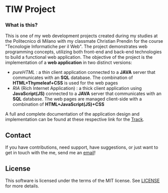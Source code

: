 # TIW Project

### What is this?

This is one of my web development projects created during my studies at the Politecnico di Milano with my classmate Christian Prendin for the course "Tecnologie Informatiche per il Web". The project demonstrates web programming concepts, utilizing both front-end and back-end technologies to build a functional web application.
The objective of the project is the implementation of a **web application** in two distinct versions:
* *pureHTML* : a thin client application connected to a **JAVA** server that communicates with an **SQL** database. The combination of **HTML+Thymeleaf+CSS** is used for the web pages
* *RIA* (Rich Internet Application) : a thick client application using **JavaScript(JS)** connected to a **JAVA** server that communicates with an **SQL** database. The web pages are managed client-side with a combination of **HTML+JavaScript(JS)+CSS**

A full and complete documentation of the application design and implementation can be found at these respective link for the [Track](Traccia.pdf).
## Contact

If you have contributions, need support, have suggestions, or just want to get in touch with the me, send me an [email](mailto:riccardo.pianalto.8@gmail.com)!

## License

This software is licensed under the terms of the MIT license.
See [LICENSE](LICENSE) for more details.
